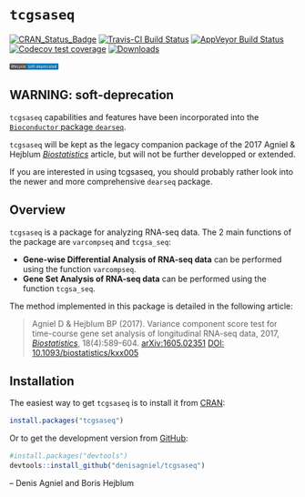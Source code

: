
<!-- README.md is generated from README.Rmd. Please edit that file -->

# `tcgsaseq`

[![CRAN\_Status\_Badge](http://www.r-pkg.org/badges/version/tcgsaseq)](https://cran.r-project.org/package=tcgsaseq)
[![Travis-CI Build
Status](https://travis-ci.org/denisagniel/tcgsaseq.svg?branch=master)](https://travis-ci.org/denisagniel/tcgsaseq)
[![AppVeyor Build
Status](https://ci.appveyor.com/api/projects/status/github/denisagniel/tcgsaseq?branch=master&svg=true)](https://ci.appveyor.com/project/denisagniel/tcgsaseq)
[![Codecov test
coverage](https://codecov.io/gh/denisagniel/tcgsaseq/branch/master/graph/badge.svg)](https://codecov.io/gh/denisagniel/tcgsaseq?branch=master)
[![Downloads](https://cranlogs.r-pkg.org/badges/tcgsaseq?color=blue)](https://www.r-pkg.org/pkg/tcgsaseq)

<img src="man/figures/lifecycle-soft-deprecated.svg" width="17%" />

## WARNING: soft-deprecation

`tcgsaseq` capabilities and features have been incorporated into the
[`Bioconductor` package
`dearseq`](https://bioconductor.org/packages/release/bioc/html/dearseq.html).

`tcgsaseq` will be kept as the legacy companion package of the 2017
Agniel & Hejblum
[*Biostatistics*](https://academic.oup.com/biostatistics/article-abstract/18/4/589/3065599)
article, but will not be further developped or extended.

If you are interested in using tcgsaseq, you should probably rather look
into the newer and more comprehensive `dearseq` package.

## Overview

`tcgsaseq` is a package for analyzing RNA-seq data. The 2 main functions
of the package are `varcompseq` and `tcgsa_seq`:

  - **Gene-wise Differential Analysis of RNA-seq data** can be performed
    using the function `varcompseq`.
  - **Gene Set Analysis of RNA-seq data** can be performed using the
    function `tcgsa_seq`.

The method implemented in this package is detailed in the following
article:

> Agniel D & Hejblum BP (2017). Variance component score test for
> time-course gene set analysis of longitudinal RNA-seq data, 2017,
> [*Biostatistics*](https://academic.oup.com/biostatistics/article-abstract/18/4/589/3065599),
> 18(4):589-604. [arXiv:1605.02351](https://arxiv.org/abs/1605.02351v4)
> [DOI: 10.1093/biostatistics/kxx005](https://doi.org/10.1093/biostatistics/kxx005)

## Installation

The easiest way to get `tcgsaseq` is to install it from
[CRAN](https://cran.r-project.org/package=tcgsaseq):

``` r
install.packages("tcgsaseq")
```

Or to get the development version from
[GitHub](https://github.com/denisagniel/tcgsaseq):

``` r
#install.packages("devtools")
devtools::install_github("denisagniel/tcgsaseq")
```

– Denis Agniel and Boris Hejblum
